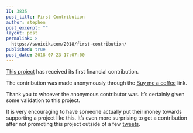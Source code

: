 ```yaml
---
ID: 3835
post_title: First Contribution
author: stephen
post_excerpt: ""
layout: post
permalink: >
  https://swoicik.com/2018/first-contribution/
published: true
post_date: 2018-07-23 17:07:00
---
```

<a href="/cyod">This project</a> has received its first financial contribution.

The contribution was made anonymously through the <a href="https://buymeacoffee.com/swoicik">Buy me a coffee</a> link.

Thank you to whoever the anonymous contributor was. It’s certainly given some validation to this project.

It is very encouraging to have someone actually put their money towards supporting a project like this. It’s even more surprising to get a contribution after not promoting this project outside of a few <a href="https://twitter.com/swoicik">tweets</a>.